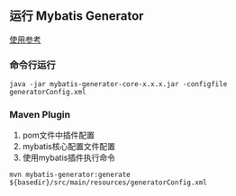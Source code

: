 ## 运行 Mybatis Generator
[使用参考](https://blog.csdn.net/qq_48581332/article/details/123674440)

### 命令行运行
```shell
java -jar mybatis-generator-core-x.x.x.jar -configfile generatorConfig.xml
```

### Maven Plugin
1. pom文件中插件配置
2. mybatis核心配置文件配置
3. 使用mybatis插件执行命令
```shell
mvn mybatis-generator:generate
${basedir}/src/main/resources/generatorConfig.xml
```
